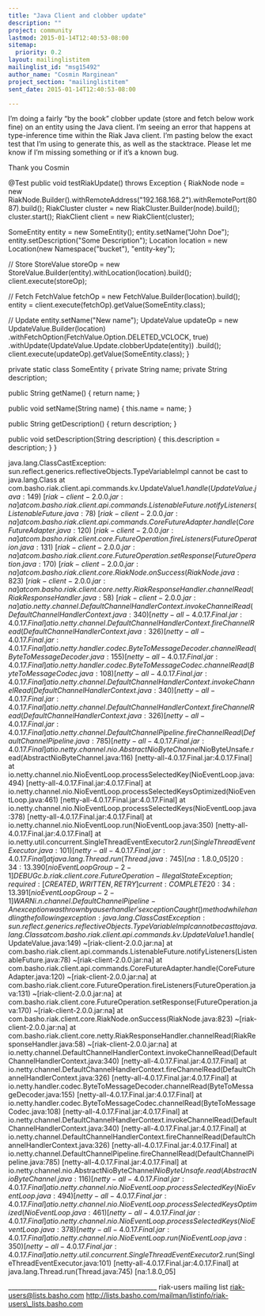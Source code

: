 ```yaml
---
title: "Java Client and clobber update"
description: ""
project: community
lastmod: 2015-01-14T12:40:53-08:00
sitemap:
  priority: 0.2
layout: mailinglistitem
mailinglist_id: "msg15492"
author_name: "Cosmin Marginean"
project_section: "mailinglistitem"
sent_date: 2015-01-14T12:40:53-08:00

---
```



I’m doing a fairly “by the book” clobber update (store and fetch below work 
fine) on an entity using the Java client. I’m seeing an error that happens at 
type-inference time within the Riak Java client. I’m pasting below the exact 
test that I’m using to generate this, as well as the stacktrace. Please let me 
know if I’m missing something or if it’s a known bug.

Thank you
Cosmin

@Test
public void testRiakUpdate() throws Exception {
RiakNode node = new 
RiakNode.Builder().withRemoteAddress("192.168.168.2").withRemotePort(8087).build();
RiakCluster cluster = new RiakCluster.Builder(node).build();
cluster.start();
RiakClient client = new RiakClient(cluster);

SomeEntity entity = new SomeEntity();
entity.setName("John Doe");
entity.setDescription("Some Description");
Location location = new Location(new Namespace("bucket"), "entity-key");

// Store
StoreValue storeOp = new 
StoreValue.Builder(entity).withLocation(location).build();
client.execute(storeOp);

// Fetch
FetchValue fetchOp = new FetchValue.Builder(location).build();
entity = client.execute(fetchOp).getValue(SomeEntity.class);

// Update
entity.setName("New name");
UpdateValue updateOp = new UpdateValue.Builder(location)
.withFetchOption(FetchValue.Option.DELETED\_VCLOCK, true)
.withUpdate(UpdateValue.Update.clobberUpdate(entity))
.build();
client.execute(updateOp).getValue(SomeEntity.class);
}

private static class SomeEntity {
private String name;
private String description;

public String getName() {
return name;
}

public void setName(String name) {
this.name = name;
}

public String getDescription() {
return description;
}

public void setDescription(String description) {
this.description = description;
}
}



java.lang.ClassCastException: 
sun.reflect.generics.reflectiveObjects.TypeVariableImpl cannot be cast to 
java.lang.Class at 
com.basho.riak.client.api.commands.kv.UpdateValue$1.handle(UpdateValue.java:149)
 ~[riak-client-2.0.0.jar:na] at 
com.basho.riak.client.api.commands.ListenableFuture.notifyListeners(ListenableFuture.java:78)
 ~[riak-client-2.0.0.jar:na] at 
com.basho.riak.client.api.commands.CoreFutureAdapter.handle(CoreFutureAdapter.java:120)
 ~[riak-client-2.0.0.jar:na] at 
com.basho.riak.client.core.FutureOperation.fireListeners(FutureOperation.java:131)
 ~[riak-client-2.0.0.jar:na] at 
com.basho.riak.client.core.FutureOperation.setResponse(FutureOperation.java:170)
 ~[riak-client-2.0.0.jar:na] at 
com.basho.riak.client.core.RiakNode.onSuccess(RiakNode.java:823) 
~[riak-client-2.0.0.jar:na] at 
com.basho.riak.client.core.netty.RiakResponseHandler.channelRead(RiakResponseHandler.java:58)
 ~[riak-client-2.0.0.jar:na] at 
io.netty.channel.DefaultChannelHandlerContext.invokeChannelRead(DefaultChannelHandlerContext.java:340)
 [netty-all-4.0.17.Final.jar:4.0.17.Final] at 
io.netty.channel.DefaultChannelHandlerContext.fireChannelRead(DefaultChannelHandlerContext.java:326)
 [netty-all-4.0.17.Final.jar:4.0.17.Final] at 
io.netty.handler.codec.ByteToMessageDecoder.channelRead(ByteToMessageDecoder.java:155)
 [netty-all-4.0.17.Final.jar:4.0.17.Final] at 
io.netty.handler.codec.ByteToMessageCodec.channelRead(ByteToMessageCodec.java:108)
 [netty-all-4.0.17.Final.jar:4.0.17.Final] at 
io.netty.channel.DefaultChannelHandlerContext.invokeChannelRead(DefaultChannelHandlerContext.java:340)
 [netty-all-4.0.17.Final.jar:4.0.17.Final] at 
io.netty.channel.DefaultChannelHandlerContext.fireChannelRead(DefaultChannelHandlerContext.java:326)
 [netty-all-4.0.17.Final.jar:4.0.17.Final] at 
io.netty.channel.DefaultChannelPipeline.fireChannelRead(DefaultChannelPipeline.java:785)
 [netty-all-4.0.17.Final.jar:4.0.17.Final] at 
io.netty.channel.nio.AbstractNioByteChannel$NioByteUnsafe.read(AbstractNioByteChannel.java:116)
 [netty-all-4.0.17.Final.jar:4.0.17.Final] at 
io.netty.channel.nio.NioEventLoop.processSelectedKey(NioEventLoop.java:494) 
[netty-all-4.0.17.Final.jar:4.0.17.Final] at 
io.netty.channel.nio.NioEventLoop.processSelectedKeysOptimized(NioEventLoop.java:461)
 [netty-all-4.0.17.Final.jar:4.0.17.Final] at 
io.netty.channel.nio.NioEventLoop.processSelectedKeys(NioEventLoop.java:378) 
[netty-all-4.0.17.Final.jar:4.0.17.Final] at 
io.netty.channel.nio.NioEventLoop.run(NioEventLoop.java:350) 
[netty-all-4.0.17.Final.jar:4.0.17.Final] at 
io.netty.util.concurrent.SingleThreadEventExecutor$2.run(SingleThreadEventExecutor.java:101)
 [netty-all-4.0.17.Final.jar:4.0.17.Final] at 
java.lang.Thread.run(Thread.java:745) [na:1.8.0\_05] 20:34:13.390 
[nioEventLoopGroup-2-1] DEBUG c.b.riak.client.core.FutureOperation - 
IllegalStateException; required: [CREATED, WRITTEN, RETRY] current: COMPLETE 
20:34:13.391 [nioEventLoopGroup-2-1] WARN i.n.channel.DefaultChannelPipeline - 
An exception was thrown by a user handler's exceptionCaught() method while 
handling the following exception: java.lang.ClassCastException: 
sun.reflect.generics.reflectiveObjects.TypeVariableImpl cannot be cast to 
java.lang.Class at 
com.basho.riak.client.api.commands.kv.UpdateValue$1.handle(UpdateValue.java:149)
 ~[riak-client-2.0.0.jar:na] at 
com.basho.riak.client.api.commands.ListenableFuture.notifyListeners(ListenableFuture.java:78)
 ~[riak-client-2.0.0.jar:na] at 
com.basho.riak.client.api.commands.CoreFutureAdapter.handle(CoreFutureAdapter.java:120)
 ~[riak-client-2.0.0.jar:na] at 
com.basho.riak.client.core.FutureOperation.fireListeners(FutureOperation.java:131)
 ~[riak-client-2.0.0.jar:na] at 
com.basho.riak.client.core.FutureOperation.setResponse(FutureOperation.java:170)
 ~[riak-client-2.0.0.jar:na] at 
com.basho.riak.client.core.RiakNode.onSuccess(RiakNode.java:823) 
~[riak-client-2.0.0.jar:na] at 
com.basho.riak.client.core.netty.RiakResponseHandler.channelRead(RiakResponseHandler.java:58)
 ~[riak-client-2.0.0.jar:na] at 
io.netty.channel.DefaultChannelHandlerContext.invokeChannelRead(DefaultChannelHandlerContext.java:340)
 [netty-all-4.0.17.Final.jar:4.0.17.Final] at 
io.netty.channel.DefaultChannelHandlerContext.fireChannelRead(DefaultChannelHandlerContext.java:326)
 [netty-all-4.0.17.Final.jar:4.0.17.Final] at 
io.netty.handler.codec.ByteToMessageDecoder.channelRead(ByteToMessageDecoder.java:155)
 [netty-all-4.0.17.Final.jar:4.0.17.Final] at 
io.netty.handler.codec.ByteToMessageCodec.channelRead(ByteToMessageCodec.java:108)
 [netty-all-4.0.17.Final.jar:4.0.17.Final] at 
io.netty.channel.DefaultChannelHandlerContext.invokeChannelRead(DefaultChannelHandlerContext.java:340)
 [netty-all-4.0.17.Final.jar:4.0.17.Final] at 
io.netty.channel.DefaultChannelHandlerContext.fireChannelRead(DefaultChannelHandlerContext.java:326)
 [netty-all-4.0.17.Final.jar:4.0.17.Final] at 
io.netty.channel.DefaultChannelPipeline.fireChannelRead(DefaultChannelPipeline.java:785)
 [netty-all-4.0.17.Final.jar:4.0.17.Final] at 
io.netty.channel.nio.AbstractNioByteChannel$NioByteUnsafe.read(AbstractNioByteChannel.java:116)
 [netty-all-4.0.17.Final.jar:4.0.17.Final] at 
io.netty.channel.nio.NioEventLoop.processSelectedKey(NioEventLoop.java:494) 
[netty-all-4.0.17.Final.jar:4.0.17.Final] at 
io.netty.channel.nio.NioEventLoop.processSelectedKeysOptimized(NioEventLoop.java:461)
 [netty-all-4.0.17.Final.jar:4.0.17.Final] at 
io.netty.channel.nio.NioEventLoop.processSelectedKeys(NioEventLoop.java:378) 
[netty-all-4.0.17.Final.jar:4.0.17.Final] at 
io.netty.channel.nio.NioEventLoop.run(NioEventLoop.java:350) 
[netty-all-4.0.17.Final.jar:4.0.17.Final] at 
io.netty.util.concurrent.SingleThreadEventExecutor$2.run(SingleThreadEventExecutor.java:101)
 [netty-all-4.0.17.Final.jar:4.0.17.Final] at 
java.lang.Thread.run(Thread.java:745) [na:1.8.0\_05] 

\_\_\_\_\_\_\_\_\_\_\_\_\_\_\_\_\_\_\_\_\_\_\_\_\_\_\_\_\_\_\_\_\_\_\_\_\_\_\_\_\_\_\_\_\_\_\_
riak-users mailing list
riak-users@lists.basho.com
http://lists.basho.com/mailman/listinfo/riak-users\_lists.basho.com

